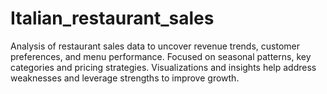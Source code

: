 # Italian_restaurant_sales
Analysis of restaurant sales data to uncover revenue trends, customer preferences, and menu performance. Focused on seasonal patterns, key categories  and pricing strategies. Visualizations and insights help address weaknesses and leverage strengths to improve growth.
